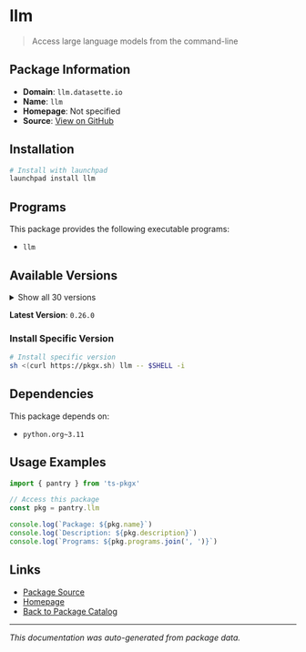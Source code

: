 # llm

> Access large language models from the command-line

## Package Information

- **Domain**: `llm.datasette.io`
- **Name**: `llm`
- **Homepage**: Not specified
- **Source**: [View on GitHub](https://github.com/pkgxdev/pantry/tree/main/projects/llm.datasette.io/package.yml)

## Installation

```bash
# Install with launchpad
launchpad install llm
```

## Programs

This package provides the following executable programs:

- `llm`

## Available Versions

<details>
<summary>Show all 30 versions</summary>

- `0.26.0`, `0.25.0`, `0.24.2`, `0.24.1`, `0.24.0`
- `0.23.0`, `0.22.0`, `0.21.0`, `0.20.0`, `0.19.1`
- `0.19.0`, `0.18.0`, `0.17.1`, `0.17.0`, `0.16.0`
- `0.15.0`, `0.14.0`, `0.13.1`, `0.13.0`, `0.12.0`
- `0.11.2`, `0.11.1`, `0.11.0`, `0.10.0`, `0.9.0`
- `0.8.1`, `0.8.0`, `0.7.1`, `0.7.0`, `0.6.1`

</details>

**Latest Version**: `0.26.0`

### Install Specific Version

```bash
# Install specific version
sh <(curl https://pkgx.sh) llm -- $SHELL -i
```

## Dependencies

This package depends on:

- `python.org~3.11`

## Usage Examples

```typescript
import { pantry } from 'ts-pkgx'

// Access this package
const pkg = pantry.llm

console.log(`Package: ${pkg.name}`)
console.log(`Description: ${pkg.description}`)
console.log(`Programs: ${pkg.programs.join(', ')}`)
```

## Links

- [Package Source](https://github.com/pkgxdev/pantry/tree/main/projects/llm.datasette.io/package.yml)
- [Homepage](#)
- [Back to Package Catalog](../package-catalog.md)

---

*This documentation was auto-generated from package data.*
